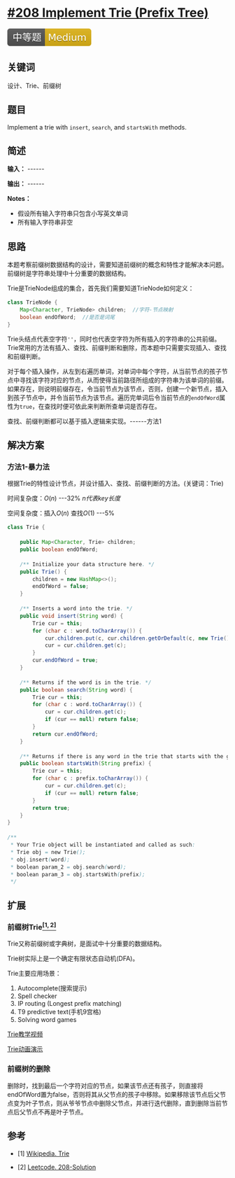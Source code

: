 # [#208 Implement Trie (Prefix Tree)](https://leetcode.com/problems/implement-trie-prefix-tree/)

![Medium](/figures/Medium.svg)

## 关键词

设计、Trie、前缀树

## 题目

Implement a trie with `insert`, `search`, and `startsWith` methods.

## 简述

**输入：** ------

**输出：** ------

**Notes：**

+ 假设所有输入字符串只包含小写英文单词
+ 所有输入字符串非空

## 思路

本题考察前缀树数据结构的设计，需要知道前缀树的概念和特性才能解决本问题。前缀树是字符串处理中十分重要的数据结构。

Trie是TrieNode组成的集合，首先我们需要知道TrieNode如何定义：

``` java
class TrieNode {
    Map<Character, TrieNode> children;  //字符-节点映射
    boolean endOfWord;  //是否是词尾
}
```

Trie头结点代表空字符`''`，同时也代表空字符为所有插入的字符串的公共前缀。Trie常用的方法有插入、查找、前缀判断和删除，而本题中只需要实现插入、查找和前缀判断。

对于每个插入操作，从左到右遍历单词，对单词中每个字符，从当前节点的孩子节点中寻找该字符对应的节点，从而使得当前路径所组成的字符串为该单词的前缀。如果存在，则说明前缀存在，令当前节点为该节点，否则，创建一个新节点，插入到孩子节点中，并令当前节点为该节点。遍历完单词后令当前节点的`endOfWord`属性为`true`，在查找时便可依此来判断所查单词是否存在。

查找、前缀判断都可以基于插入逻辑来实现。------方法1

## 解决方案

### 方法1-暴力法

根据Trie的特性设计节点，并设计插入、查找、前缀判断的方法。(关键词：Trie)

时间复杂度：$O(n)$ ---32%   _n代表key长度_

空间复杂度：插入$O(n)$ 查找$O(1)$ ---5%

``` java
class Trie {

    public Map<Character, Trie> children;
    public boolean endOfWord;

    /** Initialize your data structure here. */
    public Trie() {
        children = new HashMap<>();
        endOfWord = false;
    }

    /** Inserts a word into the trie. */
    public void insert(String word) {
        Trie cur = this;
        for (char c : word.toCharArray()) {
            cur.children.put(c, cur.children.getOrDefault(c, new Trie()));
            cur = cur.children.get(c);
        }
        cur.endOfWord = true;
    }

    /** Returns if the word is in the trie. */
    public boolean search(String word) {
        Trie cur = this;
        for (char c : word.toCharArray()) {
            cur = cur.children.get(c);
            if (cur == null) return false;
        }
        return cur.endOfWord;
    }

    /** Returns if there is any word in the trie that starts with the given prefix. */
    public boolean startsWith(String prefix) {
        Trie cur = this;
        for (char c : prefix.toCharArray()) {
            cur = cur.children.get(c);
            if (cur == null) return false;
        }
        return true;
    }
}

/**
 * Your Trie object will be instantiated and called as such:
 * Trie obj = new Trie();
 * obj.insert(word);
 * boolean param_2 = obj.search(word);
 * boolean param_3 = obj.startsWith(prefix);
 */
```

## 扩展

### 前缀树Trie[$^{[1,2]}$](#refer-anchor-1)

Trie又称前缀树或字典树，是面试中十分重要的数据结构。

Trie树实际上是一个确定有限状态自动机(DFA)。

Trie主要应用场景：

1. Autocomplete(搜索提示)
2. Spell checker
3. IP routing (Longest prefix matching)
4. T9 predictive text(手机9宫格)
5. Solving word games

[Trie教学视频](https://youtu.be/AXjmTQ8LEoI)

[Trie动画演示](https://www.cs.usfca.edu/~galles/visualization/Trie.html)

### 前缀树的删除

删除时，找到最后一个字符对应的节点，如果该节点还有孩子，则直接将endOfWord置为false，否则将其从父节点的孩子中移除。如果移除该节点后父节点变为叶子节点，则从爷爷节点中删除父节点，并进行迭代删除，直到删除当前节点后父节点不再是叶子节点。

## 参考

<div id="refer-anchor-1"></div>

+ [1] [Wikipedia. Trie](https://zh.wikipedia.org/wiki/Trie)

<div id="refer-anchor-2"></div>

+ [2] [Leetcode. 208-Solution](https://leetcode.com/problems/implement-trie-prefix-tree/solution/)

